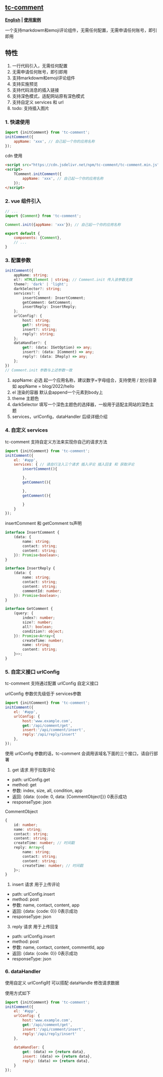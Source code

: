 ## [tc-comment](https://github.com/theajack/tc-comment)

**[English](https://github.com/theajack/comment) | [使用案例](https://theajack.github.io/message-board/?app=tc-comment)**

一个支持markdowm和emoji评论组件，无需任何配置，无需申请任何账号，即引即用

## 特性

1. 一行代码引入，无需任何配置
2. 无需申请任何账号，即引即用
3. 支持markdowm和emoji评论组件
4. 支持实施预览
5. 支持代码消息的插入链接
6. 支持深色模式，适配网站原有深色模式
7. 支持自定义 services 和 url
8. todo: 支持插入图片

### 1. 快速使用

```js
import {initComment} from 'tc-comment';
initComment({
    appName: 'xxx', // 自己起一个你的应用名称
});
```

cdn 使用

```html
<script src="https://cdn.jsdelivr.net/npm/tc-comment/tc-comment.min.js"></script>
<script>
    TComment.initComment({
        appName: 'xxx', // 自己起一个你的应用名称
    });
</script>
```

### 2. vue 组件引入

```js
// ...
import {Comment} from 'tc-comment';

Comment.init({appName: 'xxx'}); // 自己起一个你的应用名称

export default {
    components: {Comment},
    // ...
}
```

### 3. 配置参数

```ts
initComment({
    appName: string; 
    el?: HTMLElement | string; // Comment.init 传入该参数无效
    theme?: 'dark' | 'light';
    darkSelector?: string;
    services?: {
        insertComment: InsertComment;
        getComment: GetComment;
        insertReply: InsertReply;
    };
    urlConfig?: {
        host: string;
        get?: string;
        insert?: string;
        reply?: string;
    };
    dataHandler?: {
        get?: (data: IGetOption) => any;
        insert?: (data: IComment) => any;
        reply?: (data: IReply) => any;
    };
})
// Comment.init 参数与上述参数一致
```

1. appName: 必选 起一个应用名称，建议数字+字母组合，支持使用 / 划分目录 如 appName = blog/2022/hello
2. el 渲染的容器 默认会append一个元素到body上
3. theme 主题色
4. darkSelector 填写一个深色主题色的选择器，一般用于适配主网站的深色主题
5. services，urlConfig，dataHandler 后续详细介绍

### 4. 自定义 services

tc-comment 支持自定义方法来实现你自己的请求方法

```js
import {initComment} from 'tc-comment';
initComment({
    el: '#app',
    services: { // 请自行注入三个请求 插入评论 插入回复 和 获取评论
        insertComment(){

        },
        getComment(){

        },
        getComment(){

        }
    }
});
```

insertComment 和 getComment ts声明

```ts
interface InsertComment {
    (data: {
        name: string;
        contact: string;
        content: string;
    }): Promise<boolean>;
}

interface InsertReply {
    (data: {
        name: string;
        contact: string;
        content: string;
        commentId: number;
    }): Promise<boolean>;
}

interface GetComment {
    (query: {
        index?: number;
        size?: number;
        all?: boolean;
        condition?: object;
    }): Promise<Array<{
        createTime: number;
        name: string;
        content: string;
    }>>;
}
```

### 5. 自定义接口 urlConfig

tc-comment 支持通过配置 urlConfig 自定义接口

urlConfig 参数优先级低于 services参数

```js
import {initComment} from 'tc-comment';
initComment({
    el: '#app',
    urlConfig: {
        host:'www.example.com',
        get:'/api/comment/get',
        insert:'/api/comment/insert',
        reply:'/api/reply/insert'
    },
});
```

使用 urlConfig 参数的话，tc-comment 会调用该域名下面的三个接口，请自行部署

1. get 请求 用于拉取评论

- path: urlConfig.get
- method: get
- 参数: index, size, all, condition, app
- 返回: {data: {code: 0, data: [CommentObject]}} 0表示成功
- responseType: json

CommentObject

```ts
{
    id: number;
    name: string;
    contact: string;
    content: string;
    createTime: number; // 时间戳
    reply: Array<{
        name: string;
        contact: string;
        content: string;
        createTime: number; // 时间戳
    }>;
}
```

1. insert 请求 用于上传评论

- path: urlConfig.insert
- method: post
- 参数: name, contact, content, app
- 返回: {data: {code: 0}} 0表示成功
- responseType: json

3. reply 请求 用于上传回复

- path: urlConfig.insert
- method: post
- 参数: name, contact, content, commentId, app
- 返回: {data: {code: 0}} 0表示成功
- responseType: json

### 6. dataHandler

使用自定义 urlConfig时 可以搭配 dataHandle 修改请求数据

使用方式如下

```js
import {initComment} from 'tc-comment';
initComment({
    el: '#app',
    urlConfig: {
        host:'www.example.com',
        get:'/api/comment/get',
        insert:'/api/comment/insert',
        reply:'/api/reply/insert'
    },
    
    dataHandler: {
        get: (data) => {return data},
        insert: (data) => {return data},
        reply: (data) => {return data},
    }
});
```
